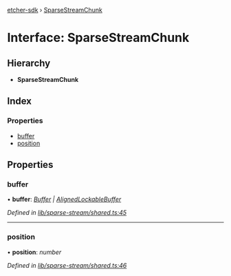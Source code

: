 [etcher-sdk](../README.md) › [SparseStreamChunk](sparsestreamchunk.md)

# Interface: SparseStreamChunk

## Hierarchy

* **SparseStreamChunk**

## Index

### Properties

* [buffer](sparsestreamchunk.md#buffer)
* [position](sparsestreamchunk.md#position)

## Properties

###  buffer

• **buffer**: *[Buffer](alignedlockablebuffer.md#buffer) | [AlignedLockableBuffer](alignedlockablebuffer.md)*

*Defined in [lib/sparse-stream/shared.ts:45](https://github.com/balena-io-modules/etcher-sdk/blob/e5355bd/lib/sparse-stream/shared.ts#L45)*

___

###  position

• **position**: *number*

*Defined in [lib/sparse-stream/shared.ts:46](https://github.com/balena-io-modules/etcher-sdk/blob/e5355bd/lib/sparse-stream/shared.ts#L46)*

